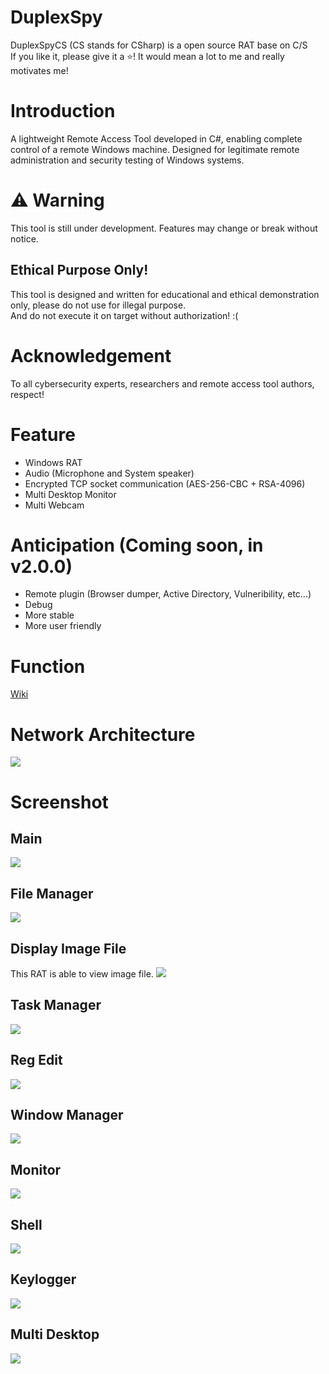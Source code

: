 # DuplexSpy
DuplexSpyCS (CS stands for CSharp) is a open source RAT base on C/S\
If you like it, please give it a ⭐! It would mean a lot to me and really motivates me!

# Introduction
A lightweight Remote Access Tool developed in C#, enabling complete control of a remote Windows machine.
Designed for legitimate remote administration and security testing of Windows systems.

# ⚠️ Warning
This tool is still under development. Features may change or break without notice.
## Ethical Purpose Only!
This tool is designed and written for educational and ethical demonstration only, please do not use for illegal purpose.\
And do not execute it on target without authorization! :(

# Acknowledgement
To all cybersecurity experts, researchers and remote access tool authors, respect!

# Feature
- Windows RAT
- Audio (Microphone and System speaker)
- Encrypted TCP socket communication (AES-256-CBC + RSA-4096)
- Multi Desktop Monitor
- Multi Webcam

# Anticipation (Coming soon, in v2.0.0)
- Remote plugin (Browser dumper, Active Directory, Vulneribility, etc...)
- Debug
- More stable
- More user friendly

# Function
[Wiki](https://github.com/iss4cf0ng/DuplexSpyCS/wiki/Introduction#function)

# Network Architecture
![](https://github.com/iss4cf0ng/DuplexSpyCS/blob/main/png/architecture.png)

# Screenshot
## Main
![](https://github.com/iss4cf0ng/DuplexSpyCS/blob/main/png/main.png)

## File Manager
![](https://github.com/iss4cf0ng/DuplexSpyCS/blob/main/png/fileMgr.png)

## Display Image File
This RAT is able to view image file.
![](https://github.com/iss4cf0ng/DuplexSpyCS/blob/main/png/showimage.png)

## Task Manager
![](https://github.com/iss4cf0ng/DuplexSpyCS/blob/main/png/taskmgr.png)

## Reg Edit
![](https://github.com/iss4cf0ng/DuplexSpyCS/blob/main/png/regedit.png)

## Window Manager
![](https://github.com/iss4cf0ng/DuplexSpyCS/blob/main/png/windowMgr.png)

## Monitor
![](https://github.com/iss4cf0ng/DuplexSpyCS/blob/main/png/monitor.png)

## Shell
![](https://github.com/iss4cf0ng/DuplexSpyCS/blob/main/png/shell.png)

## Keylogger
![](https://github.com/iss4cf0ng/DuplexSpyCS/blob/main/png/keylogger.png)

## Multi Desktop
![](https://github.com/iss4cf0ng/DuplexSpyCS/blob/main/png/multidesktop.png)
